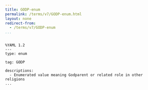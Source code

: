 ```yaml
---
title: GODP-enum
permalink: /terms/v7/GODP-enum.html
layout: none
redirect-from:
  - /terms/v7/GODP-enum
...
```


```

%YAML 1.2
---
type: enum

tag: GODP

descriptions:
  - Enumerated value meaning Godparent or related role in other religions
...

```